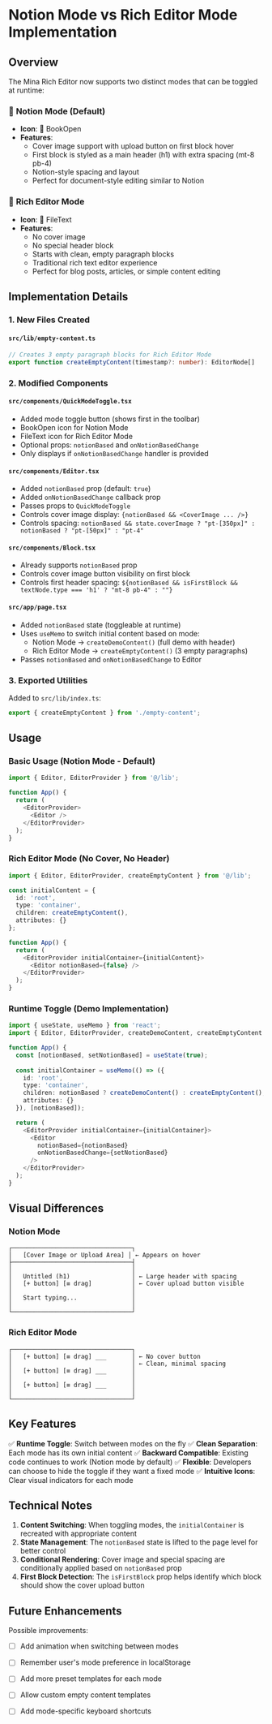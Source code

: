 # Notion Mode vs Rich Editor Mode Implementation

## Overview

The Mina Rich Editor now supports two distinct modes that can be toggled at runtime:

### 🎨 **Notion Mode** (Default)
- **Icon**: 📖 BookOpen
- **Features**:
  - Cover image support with upload button on first block hover
  - First block is styled as a main header (h1) with extra spacing (mt-8 pb-4)
  - Notion-style spacing and layout
  - Perfect for document-style editing similar to Notion

### 📝 **Rich Editor Mode**
- **Icon**: 📄 FileText  
- **Features**:
  - No cover image
  - No special header block
  - Starts with clean, empty paragraph blocks
  - Traditional rich text editor experience
  - Perfect for blog posts, articles, or simple content editing

## Implementation Details

### 1. New Files Created

#### `src/lib/empty-content.ts`
```typescript
// Creates 3 empty paragraph blocks for Rich Editor Mode
export function createEmptyContent(timestamp?: number): EditorNode[]
```

### 2. Modified Components

#### `src/components/QuickModeToggle.tsx`
- Added mode toggle button (shows first in the toolbar)
- BookOpen icon for Notion Mode
- FileText icon for Rich Editor Mode
- Optional props: `notionBased` and `onNotionBasedChange`
- Only displays if `onNotionBasedChange` handler is provided

#### `src/components/Editor.tsx`
- Added `notionBased` prop (default: `true`)
- Added `onNotionBasedChange` callback prop
- Passes props to `QuickModeToggle`
- Controls cover image display: `{notionBased && <CoverImage ... />}`
- Controls spacing: `notionBased && state.coverImage ? "pt-[350px]" : notionBased ? "pt-[50px]" : "pt-4"`

#### `src/components/Block.tsx`
- Already supports `notionBased` prop
- Controls cover image button visibility on first block
- Controls first header spacing: `${notionBased && isFirstBlock && textNode.type === 'h1' ? "mt-8 pb-4" : ""}`

#### `src/app/page.tsx`
- Added `notionBased` state (toggleable at runtime)
- Uses `useMemo` to switch initial content based on mode:
  - Notion Mode → `createDemoContent()` (full demo with header)
  - Rich Editor Mode → `createEmptyContent()` (3 empty paragraphs)
- Passes `notionBased` and `onNotionBasedChange` to Editor

### 3. Exported Utilities

Added to `src/lib/index.ts`:
```typescript
export { createEmptyContent } from './empty-content';
```

## Usage

### Basic Usage (Notion Mode - Default)

```typescript
import { Editor, EditorProvider } from '@/lib';

function App() {
  return (
    <EditorProvider>
      <Editor />
    </EditorProvider>
  );
}
```

### Rich Editor Mode (No Cover, No Header)

```typescript
import { Editor, EditorProvider, createEmptyContent } from '@/lib';

const initialContent = {
  id: 'root',
  type: 'container',
  children: createEmptyContent(),
  attributes: {}
};

function App() {
  return (
    <EditorProvider initialContainer={initialContent}>
      <Editor notionBased={false} />
    </EditorProvider>
  );
}
```

### Runtime Toggle (Demo Implementation)

```typescript
import { useState, useMemo } from 'react';
import { Editor, EditorProvider, createDemoContent, createEmptyContent } from '@/lib';

function App() {
  const [notionBased, setNotionBased] = useState(true);
  
  const initialContainer = useMemo(() => ({
    id: 'root',
    type: 'container',
    children: notionBased ? createDemoContent() : createEmptyContent(),
    attributes: {}
  }), [notionBased]);

  return (
    <EditorProvider initialContainer={initialContainer}>
      <Editor 
        notionBased={notionBased}
        onNotionBasedChange={setNotionBased}
      />
    </EditorProvider>
  );
}
```

## Visual Differences

### Notion Mode
```
┌─────────────────────────────────┐
│   [Cover Image or Upload Area] │ ← Appears on hover
├─────────────────────────────────┤
│                                 │
│   Untitled (h1)                 │ ← Large header with spacing
│   [+ button] [≡ drag]           │ ← Cover upload button visible
│                                 │
│   Start typing...               │
│                                 │
└─────────────────────────────────┘
```

### Rich Editor Mode
```
┌─────────────────────────────────┐
│   [+ button] [≡ drag] ___       │ ← No cover button
│                                 │ ← Clean, minimal spacing
│   [+ button] [≡ drag] ___       │
│                                 │
│   [+ button] [≡ drag] ___       │
│                                 │
└─────────────────────────────────┘
```

## Key Features

✅ **Runtime Toggle**: Switch between modes on the fly
✅ **Clean Separation**: Each mode has its own initial content
✅ **Backward Compatible**: Existing code continues to work (Notion mode by default)
✅ **Flexible**: Developers can choose to hide the toggle if they want a fixed mode
✅ **Intuitive Icons**: Clear visual indicators for each mode

## Technical Notes

1. **Content Switching**: When toggling modes, the `initialContainer` is recreated with appropriate content
2. **State Management**: The `notionBased` state is lifted to the page level for better control
3. **Conditional Rendering**: Cover image and special spacing are conditionally applied based on `notionBased` prop
4. **First Block Detection**: The `isFirstBlock` prop helps identify which block should show the cover upload button

## Future Enhancements

Possible improvements:
- [ ] Add animation when switching between modes
- [ ] Remember user's mode preference in localStorage
- [ ] Add more preset templates for each mode
- [ ] Allow custom empty content templates
- [ ] Add mode-specific keyboard shortcuts

